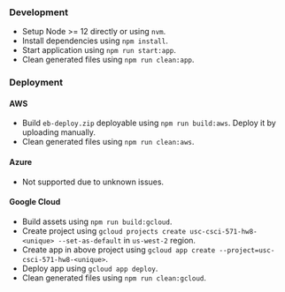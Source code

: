 ### Development

- Setup Node >= 12 directly or using `nvm`.
- Install dependencies using `npm install`.
- Start application using `npm run start:app`.
- Clean generated files using `npm run clean:app`.

### Deployment

#### AWS

- Build `eb-deploy.zip` deployable using `npm run build:aws`. Deploy it by uploading manually.
- Clean generated files using `npm run clean:aws`.

#### Azure

- Not supported due to unknown issues.

#### Google Cloud

- Build assets using `npm run build:gcloud`.
- Create project using `gcloud projects create usc-csci-571-hw8-<unique> --set-as-default` in `us-west-2` region.
- Create app in above project using `gcloud app create --project=usc-csci-571-hw8-<unique>`.
- Deploy app using `gcloud app deploy`.
- Clean generated files using `npm run clean:gcloud`.
